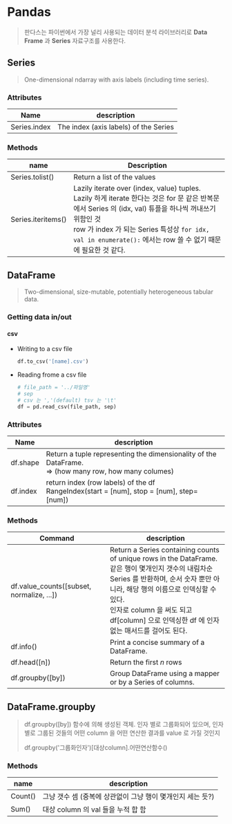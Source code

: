 # Pandas

> 판다스는 파이썬에서 가장 널리 사용되는 데이터 분석 라이브러리로 **Data Frame** 과 **Series** 자료구조를 사용한다.

## Series

> One-dimensional ndarray with axis labels (including time series).

### Attributes

| Name         | description                           |
| ------------ | ------------------------------------- |
| Series.index | The index (axis labels) of the Series |

### Methods

| name               | Description                                                  |
| ------------------ | ------------------------------------------------------------ |
| Series.tolist()    | Return a list of the values                                  |
| Series.iteritems() | Lazily iterate over (index, value) tuples.<br />Lazily 하게 iterate 한다는 것은 for 문 같은 반복문에서 Series 의 (idx, val) 튜플을 하나씩 꺼내쓰기 위함인 것<br />row 가 index 가 되는 Series 특성상 `for idx, val in enumerate():` 에서는 row 쓸 수 없기 때문에 필요한 것 같다. |

## DataFrame

> Two-dimensional, size-mutable, potentially heterogeneous tabular data.

### Getting data in/out

#### csv

- Writing to a csv file

  ```python
  df.to_csv('[name].csv')
  ```

- Reading frome a csv file

  ```python
  # file_path = '../파일명'
  # sep
  # csv 는 ','(default) tsv 는 '\t' 
  df = pd.read_csv(file_path, sep)
  ```

  

### Attributes

| Name     | description                                                  |
| -------- | ------------------------------------------------------------ |
| df.shape | Return a tuple representing the dimensionality of the DataFrame.<br />=> (how many row, how many columes) |
| df.index | return index (row labels) of the df<br />RangeIndex(start = [num], stop = [num], step= [num]) |

### Methods

| Command                                   | description                                                  |
| ----------------------------------------- | ------------------------------------------------------------ |
| df.value_counts([subset, normalize, ...]) | Return a Series containing counts of unique rows in the DataFrame.<br />같은 행이 몇개인지 갯수의 내림차순 Series 를 반환하며, 순서 숫자 뿐만 아니라, 해당 행의 이름으로 인덱싱할 수 있다.<br />인자로 column 을 써도 되고<br />df[column] 으로 인덱싱한 df 에 인자없는 매서드를 걸어도 된다. |
| df.info()                                 | Print a concise summary of a DataFrame.                      |
| df.head([n])                              | Return the first *n* rows                                    |
| df.groupby([by])                          | Group DataFrame using a mapper or by a Series of columns.    |

## DataFrame.groupby

> df.groupby([by]) 함수에 의해 생성된 객체. 인자 별로 그룹화되어 있으며, 인자 별로 그룹된 것들의 어떤 column 을 어떤 연산한 결과를 value 로 가질 것인지
>
> df.groupby('그룹화인자')[대상column].어떤연산함수()

### Methods

| name    | description                                                |
| ------- | ---------------------------------------------------------- |
| Count() | 그냥 갯수 셈 (중복에 상관없이 그냥 행이 몇개인지 세는 듯?) |
| Sum()   | 대상 column 의 val 들을 누적 합 함                         |


